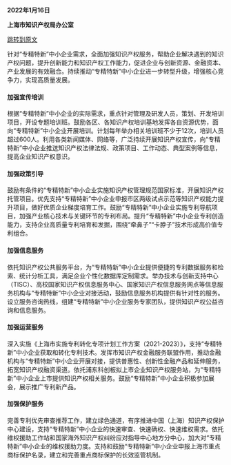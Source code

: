 **2022年1月16日**

**上海市知识产权局办公室**

[跳转到原文](https://www.shanghai.gov.cn/gwk/search/content/a1d9177eaf3a4494a0bc6c7783307965)

针对“专精特新”中小企业需求，全面加强知识产权服务，帮助企业解决遇到的知识产权问题，提升创新能力和知识产权工作能力，促进企业与创新资源、金融资本、产业发展的有效融合。持续推动“专精特新”中小企业进一步转型升级，增强核心竞争力，实现高质量发展。

#### 加强宣传培训

根据“专精特新”中小企业的实际需求，重点针对管理及研发人员，策划、开发培训项目，开设专题培训班。鼓励各区、各知识产权培训基地发挥各自资源优势，面向“专精特新”中小企业开展培训。计划每年举办相关培训班不少于12次，培训人员超过600人。利用各类新闻媒体、网络等，广泛持续开展知识产权宣传，向“专精特新”中小企业推送知识产权法律法规、政策项目、工作动态、典型案例等信息，提高企业知识产权意识。

#### 加强政策引导

鼓励有条件的“专精特新”中小企业实施知识产权管理规范国家标准，开展知识产权托管项目。优先支持“专精特新”中小企业申报市区两级试点示范等知识产权能力提升项目，做好优质企业梯度培育工作。鼓励“专精特新”中小企业实施专利导航项目，加强产业核心技术与关键环节的专利布局。提升“专精特新”中小企业专利创造能力，支持企业高质量专利培育和发掘，围绕“牵鼻子”“卡脖子”技术形成高价值专利组合。

#### 加强信息服务

依托知识产权公共服务平台，为“专精特新”中小企业提供便捷的专利数据服务和检索、统计分析工具，满足企业个性化数据库定制需求。举办技术与创新支持中心（TISC）、高校国家知识产权信息服务中心、国家知识产权信息服务网点等信息服务机构与“专精特新”中小企业对接活动，鼓励信息服务机构提供有针对性的服务。设立服务咨询热线，组建“专精特新”中小企业服务专家团队，提供知识产权公益咨询和信息服务。

#### 加强运营服务

深入实施《上海市实施专利转化专项计划工作方案（2021-2023）》，支持“专精特新”中小企业获取和转化专利技术。发挥市知识产权金融服务联盟作用，推动金融机构与“专精特新”中小企业开展对接，提供普惠性、创新性金融产品和延伸服务，拓宽知识产权融资渠道。依托浦东科创板拟上市企业知识产权服务站，为“专精特新”中小企业上市提供知识产权相关服务。鼓励“专精特新”中小企业积极参加展会，展示推广专利新产品。

#### 加强保护服务

完善专利优先审查推荐工作，建立绿色通道，有序推进中国（上海）知识产权保护中心建设，支持“专精特新”中小企业的快速审查、快速确权、快速维权需求。依托维权援助工作站和国家海外知识产权纠纷应对指导中心地方分中心，加大对“专精特新”中小企业的维权援助力度。支持和鼓励“专精特新”中小企业申报上海市重点商标保护名录，建立和完善重点商标保护的长效监管机制。